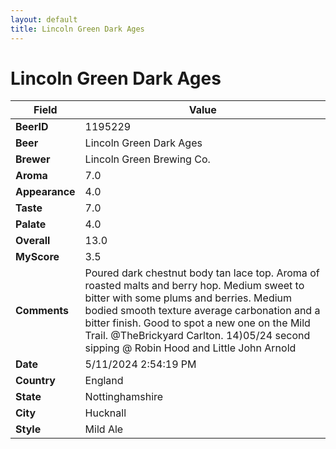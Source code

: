 ```yaml
---
layout: default
title: Lincoln Green Dark Ages
---
```


# Lincoln Green Dark Ages

| Field         | Value     |
|---------------|-----------|
| **BeerID** | 1195229 |
| **Beer** | Lincoln Green Dark Ages |
| **Brewer** | Lincoln Green Brewing Co. |
| **Aroma** | 7.0 |
| **Appearance** | 4.0 |
| **Taste** | 7.0 |
| **Palate** | 4.0 |
| **Overall** | 13.0 |
| **MyScore** | 3.5 |
| **Comments** | Poured dark chestnut body tan lace top. Aroma of roasted malts and berry hop. Medium sweet to bitter with some plums and berries. Medium bodied smooth texture average carbonation and a bitter finish. Good to spot a new one on the Mild Trail. @TheBrickyard Carlton.  14)05/24 second sipping @ Robin Hood and Little John Arnold |
| **Date** | 5/11/2024 2:54:19 PM |
| **Country** | England |
| **State** | Nottinghamshire |
| **City** | Hucknall |
| **Style** | Mild Ale |
